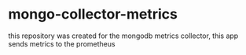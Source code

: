 # mongo-collector-metrics
this repository was created for the mongodb metrics collector, this app sends metrics to the prometheus

